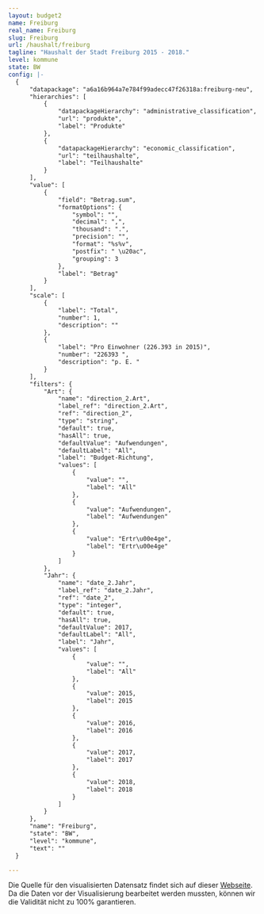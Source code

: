 ```yaml
---
layout: budget2
name: Freiburg 
real_name: Freiburg
slug: Freiburg 
url: /haushalt/freiburg
tagline: "Haushalt der Stadt Freiburg 2015 - 2018."
level: kommune
state: BW
config: |-
  {
      "datapackage": "a6a16b964a7e784f99adecc47f26318a:freiburg-neu",
      "hierarchies": [
          {
              "datapackageHierarchy": "administrative_classification",
              "url": "produkte",
              "label": "Produkte"
          },
          {
              "datapackageHierarchy": "economic_classification",
              "url": "teilhaushalte",
              "label": "Teilhaushalte"
          }
      ],
      "value": [
          {
              "field": "Betrag.sum",
              "formatOptions": {
                  "symbol": "",
                  "decimal": ",",
                  "thousand": ".",
                  "precision": "",
                  "format": "%s%v",
                  "postfix": " \u20ac",
                  "grouping": 3
              },
              "label": "Betrag"
          }
      ],
      "scale": [
          {
              "label": "Total",
              "number": 1,
              "description": ""
          },
          {
              "label": "Pro Einwohner (226.393 in 2015)",
              "number": "226393 ",
              "description": "p. E. "
          }
      ],
      "filters": {
          "Art": {
              "name": "direction_2.Art",
              "label_ref": "direction_2.Art",
              "ref": "direction_2",
              "type": "string",
              "default": true,
              "hasAll": true,
              "defaultValue": "Aufwendungen",
              "defaultLabel": "All",
              "label": "Budget-Richtung",
              "values": [
                  {
                      "value": "",
                      "label": "All"
                  },
                  {
                      "value": "Aufwendungen",
                      "label": "Aufwendungen"
                  },
                  {
                      "value": "Ertr\u00e4ge",
                      "label": "Ertr\u00e4ge"
                  }
              ]
          },
          "Jahr": {
              "name": "date_2.Jahr",
              "label_ref": "date_2.Jahr",
              "ref": "date_2",
              "type": "integer",
              "default": true,
              "hasAll": true,
              "defaultValue": 2017,
              "defaultLabel": "All",
              "label": "Jahr",
              "values": [
                  {
                      "value": "",
                      "label": "All"
                  },
                  {
                      "value": 2015,
                      "label": 2015
                  },
                  {
                      "value": 2016,
                      "label": 2016
                  },
                  {
                      "value": 2017,
                      "label": 2017
                  },
                  {
                      "value": 2018,
                      "label": 2018
                  }
              ]
          }
      },
      "name": "Freiburg",
      "state": "BW",
      "level": "kommune",
      "text": ""
  }

---
```

Die Quelle für den visualisierten Datensatz findet sich auf dieser [Webseite](https://fritz.freiburg.de:8443/Informationsportal/configurator?scenario=OpenData&typ=ver#filter=89554DF531C143208BB68847F608445A). Da die Daten vor der Visualisierung bearbeitet werden mussten, können wir die Validität nicht zu 100% garantieren.
